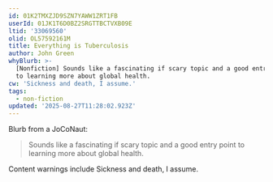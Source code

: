 ```yaml
---
id: 01K2TMXZJD9SZN7YAWW1ZRT1FB
userId: 01JK1T6D0BZ2SRGTTBCTVXB09E
ltid: '33069560'
olid: OL57592161M
title: Everything is Tuberculosis
author: John Green
whyBlurb: >-
  [Nonfiction] Sounds like a fascinating if scary topic and a good entry point
  to learning more about global health.
cw: 'Sickness and death, I assume.'
tags:
  - non-fiction
updated: '2025-08-27T11:28:02.923Z'
---
```


Blurb from a JoCoNaut:

> Sounds like a fascinating if scary topic and a good entry point to learning
> more about global health.

Content warnings include Sickness and death, I assume.
